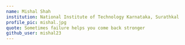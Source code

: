```yaml
---
name: Mishal Shah
institution: National Institute of Technology Karnataka, Surathkal
profile_pic: mishal.jpg
quote: Sometimes failure helps you come back stronger
github_user: mishal23
---
```

